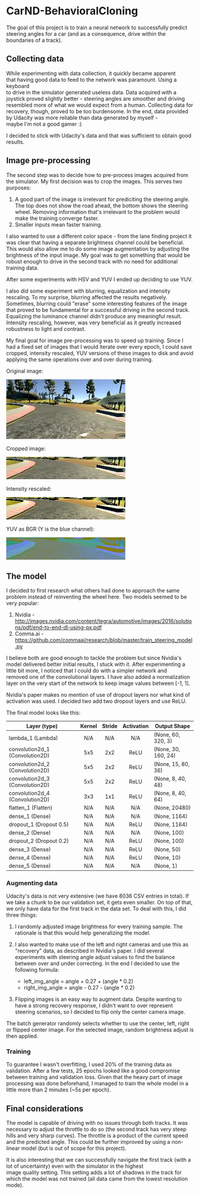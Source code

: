 # CarND-BehavioralCloning

The goal of this project is to train a neural network to successfully 
predict steering angles for a car (and as a consequence, drive within
the boundaries of a track). 

## Collecting data

While experimenting with data collection, it quickly became apparent  
that having good data to feed to the network was paramount. Using a keyboard  
to drive in the simulator generated useless data. Data acquired 
with a joystick proved slightly better - steering angles are smoother and 
driving resembled more of what we would expect from a human. Collecting 
data for recovery, though, proved to be too burdensome. In the end, data 
provided by Udacity was more reliable than data generated by myself -  
maybe I'm not a good gamer :)

I decided to stick with Udacity's data and that was sufficient to obtain 
good results.

## Image pre-processing

The second step was to decide how to pre-process images acquired from 
the simulator. My first decision was to crop the images. This serves two 
purposes:

1. A good part of the image is irrelevant for prediciting the steering angle. 
The top does not show the road ahead, the bottom shows the steering wheel. 
Removing information that's irrelevant to the problem would make the training 
converge faster.
2. Smaller inputs mean faster training.

I also wanted to use a different color space - from the lane finding project 
it was clear that having a separate brightness channel could be beneficial. 
This would also allow me to do some image augmentation by adjusting the  
brightness of the input image. My goal was to get something that would be 
robust enough to drive in the second track with no need for additional 
training data.

After some experiments with HSV and YUV I ended up deciding to use YUV.

I also did some experiment with blurring, equalization and intensity 
rescaling. To my surprise, blurring affected the results negatively. 
Sometimes, blurring could "erase" some interesting features of the image  
that proved to be fundamental for a successful driving in the second track. 
Equalizing the luminance channel didn't produce any meaningful result. 
Intensity rescaling, however, was very beneficial as it greatly 
increased robustness to light and contrast.

My final goal for image pre-processing was to speed up training. Since 
I had a fixed set of images that I would iterate over every epoch, I 
could save cropped, intensity rescaled, YUV versions of these images to 
disk and avoid applying the same operations over and over during training.

Original image:

![alt text](./doc/original.jpg "Original")

Cropped image:

![alt text](./doc/cropped.jpg "Cropped")

Intensity rescaled:

![alt text](./doc/intensity_rescaling.jpg "Intensity Rescale")

YUV as BGR (Y is the blue channel):

![alt text](./doc/yuv_as_rgb.jpg "YUV as BGR")

## The model

I decided to first research what others had done to approach the same 
problem instead of reinventing the wheel here. Two models seemed to be 
very popular:

1. Nvidia - http://images.nvidia.com/content/tegra/automotive/images/2016/solutions/pdf/end-to-end-dl-using-px.pdf
2. Comma.ai - https://github.com/commaai/research/blob/master/train_steering_model.py

I believe both are good enough to tackle the problem but since Nvidia's model 
delivered better initial results, I stuck with it. After experimenting a 
little bit more, I noticed that I could do with a simpler network and  
removed one of the convolutional layers. I have also added a normalization 
layer on the very start of the network to keep image values between [-1, 1].

Nvidia's paper makes no mention of use of dropout layers nor what kind of 
activation was used. I decided two add two dropout layers and use ReLU. 

The final model looks like this:

| Layer (type)                   | Kernel     | Stride     | Activation   | Output Shape      |                     
|--------------------------------|:----------:|:----------:|:------------:|-------------------|
|lambda_1 (Lambda)               | N/A        | N/A        | N/A          |(None, 60, 320, 3) |             
|convolution2d_1 (Convolution2D) | 5x5        | 2x2        | ReLU         |(None, 30, 160, 24)|                   
|convolution2d_2 (Convolution2D) | 5x5        | 2x2        | ReLU         |(None, 15, 80, 36) |            
|convolution2d_3 (Convolution2D) | 5x5        | 2x2        | ReLU         |(None, 8, 40, 48)  |            
|convolution2d_4 (Convolution2D) | 3x3        | 1x1        | ReLU         |(None, 8, 40, 64)  |            
|flatten_1 (Flatten)             | N/A        | N/A        | N/A          |(None, 20480)      |            
|dense_1 (Dense)                 | N/A        | N/A        | N/A          |(None, 1164)       |                  
|dropout_1 (Dropout 0.5)         | N/A        | N/A        | ReLU         |(None, 1164)       |                                     
|dense_2 (Dense)                 | N/A        | N/A        | N/A          |(None, 100)        |               
|dropout_2 (Dropout 0.2)         | N/A        | N/A        | ReLU         |(None, 100)        |                    
|dense_3 (Dense)                 | N/A        | N/A        | ReLU         |(None, 50)         |               
|dense_4 (Dense)                 | N/A        | N/A        | ReLU         |(None, 10)         |               
|dense_5 (Dense)                 | N/A        | N/A        | N/A             |(None, 1)          |               



### Augmenting data

Udacity's data is not very extensive (we have 8036 CSV entries in total). If 
we take a chunk to be our validation set, it gets even smaller. On top of 
that, we only have data for the first track in the data set. To deal with 
this, I did three things:

1. I randomly adjusted image brightness for every training sample. The 
rationale is that this would help generalizing the model.

2. I also wanted to make use of the left and right cameras and use this 
as "recovery" data, as described in Nvidia's paper. I did several experiments 
with steering angle adjust values to find the balance between over and 
under correcting. In the end I decided to use the following formula:

    * left_img_angle = angle + 0.27 + (angle * 0.2)
    * right_img_angle = angle - 0.27 - (angle * 0.2)


3. Flipping images is an easy way to augment data. Despite wanting to have 
a strong recovery response, I didn't want to over represent steering 
scenarios, so I decided to flip only the center camera image.
  
The batch generator randomly selects whether to use the center, left, 
right or flipped center image. For the selected image, random brightness 
adjust is then applied.

### Training

To guarantee I wasn't overfitting, I used 20% of the training data as  
validation. After a few tests, 25 epochs looked like a good compromise 
between training and validation loss. Given that the heavy part of 
image processing was done beforehand, I managed to train the whole model 
in a little more than 2 minutes (~5s per epoch).

## Final considerations

The model is capable of driving with no issues through both tracks. It 
was necessary to adjust the throttle to do so (the second track has very 
steep hills and very sharp curves). The throttle is a product of the 
current speed and the predicted angle. This could be further improved by 
using a non-linear model (but is out of scope for this project). 

It is also interesting that we can successfully navigate the first 
track (with a lot of uncertainty) even with the simulator in the highest  
image quality setting. This setting adds a lot of shadows in the track 
for which the model was not trained (all data came from the lowest 
resolution mode). 